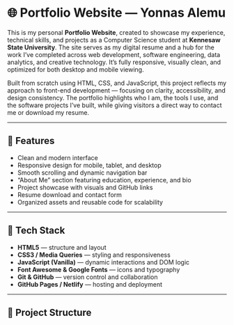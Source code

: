 # 🌐 Portfolio Website — Yonnas Alemu

This is my personal **Portfolio Website**, created to showcase my experience, technical skills, and projects as a Computer Science student at **Kennesaw State University**. The site serves as my digital resume and a hub for the work I’ve completed across web development, software engineering, data analytics, and creative technology. It’s fully responsive, visually clean, and optimized for both desktop and mobile viewing.

Built from scratch using HTML, CSS, and JavaScript, this project reflects my approach to front-end development — focusing on clarity, accessibility, and design consistency. The portfolio highlights who I am, the tools I use, and the software projects I’ve built, while giving visitors a direct way to contact me or download my resume.

---

## 🚀 Features

- Clean and modern interface  
- Responsive design for mobile, tablet, and desktop  
- Smooth scrolling and dynamic navigation bar  
- “About Me” section featuring education, experience, and bio  
- Project showcase with visuals and GitHub links  
- Resume download and contact form  
- Organized assets and reusable code for scalability  

---

## 🧰 Tech Stack

- **HTML5** — structure and layout  
- **CSS3 / Media Queries** — styling and responsiveness  
- **JavaScript (Vanilla)** — dynamic interactions and DOM logic  
- **Font Awesome & Google Fonts** — icons and typography  
- **Git & GitHub** — version control and collaboration  
- **GitHub Pages / Netlify** — hosting and deployment  

---

## 📁 Project Structure


